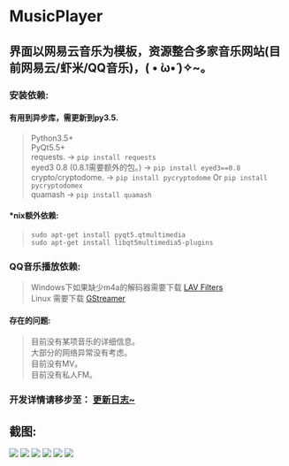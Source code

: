 # MusicPlayer
## 界面以网易云音乐为模板，资源整合多家音乐网站(目前网易云/虾米/QQ音乐)，( • ̀ω•́ )✧~。

### 安装依赖:
#### 有用到异步库，需更新到py3.5.
> Python3.5+ <br />
> PyQt5.5+ <br />
> requests. -> `pip install requests`<br /> 
> eyed3 0.8 (0.8.1需要额外的包。) -> `pip install eyed3==0.8` <br />
> crypto/cryptodome. -> `pip install pycryptodome` Or `pip install pycryptodomex`<br />
> quamash -> `pip install quamash` <br />

#### \*nix额外依赖:
> `sudo apt-get install pyqt5.qtmultimedia` <br />
> `sudo apt-get install libqt5multimedia5-plugins`

### QQ音乐播放依赖:
> Windows下如果缺少m4a的解码器需要下载 <a href="https://github.com/Nevcairiel/LAVFilters/releases">LAV Filters</a> <br>
> Linux 需要下载 <a href="https://gstreamer.freedesktop.org/">GStreamer</a>


#### 存在的问题:
> 目前没有某项音乐的详细信息。<br />
> 大部分的网络异常没有考虑。 <br />
> 目前没有MV。 <br />
> 目前没有私人FM。 <br />

### 开发详情请移步至： <a href="https://github.com/HuberTRoy/MusicPlayer/blob/master/doc/updateLog.md">更新日志~</a>

## 截图:
<img src="https://github.com/HuberTRoy/MusicPlayer/blob/master/testpic/22.jpg"/>

<img src="https://github.com/HuberTRoy/MusicPlayer/blob/master/testpic/16.jpg"/>

<img src="https://github.com/HuberTRoy/MusicPlayer/blob/master/testpic/19.jpg"/>

<img src="https://github.com/HuberTRoy/MusicPlayer/blob/master/testpic/23.jpg"/>

<img src="https://github.com/HuberTRoy/MusicPlayer/blob/master/testpic/10.jpg"/>

<img src="https://github.com/HuberTRoy/MusicPlayer/blob/master/testpic/14.jpg"/>





